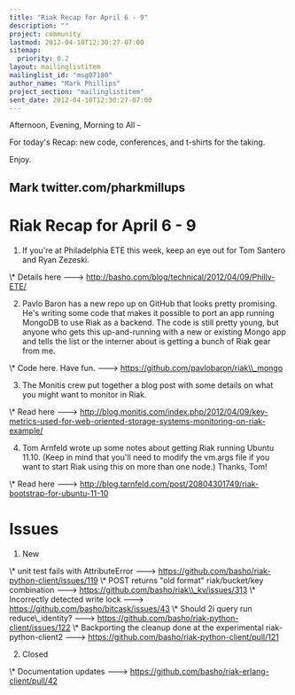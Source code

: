 ```yaml
---
title: "Riak Recap for April 6 - 9"
description: ""
project: community
lastmod: 2012-04-10T12:30:27-07:00
sitemap:
  priority: 0.2
layout: mailinglistitem
mailinglist_id: "msg07180"
author_name: "Mark Phillips"
project_section: "mailinglistitem"
sent_date: 2012-04-10T12:30:27-07:00
---
```



Afternoon, Evening, Morning to All -

For today's Recap: new code, conferences, and t-shirts for the taking.

Enjoy.

Mark
twitter.com/pharkmillups
-----------------------------------

Riak Recap for April 6 - 9
===================

1) If you're at Philadelphia ETE this week, keep an eye out for Tom Santero
and Ryan Zezeski.

\\* Details here ---&gt; http://basho.com/blog/technical/2012/04/09/Philly-ETE/

2) Pavlo Baron has a new repo up on GitHub that looks pretty promising.
He's writing some code that makes it possible to port an app running
MongoDB to use Riak as a backend. The code is still pretty young, but
anyone who gets this up-and-running with a new or existing Mongo app and
tells the list or the interner about is getting a bunch of Riak gear from
me.

\\* Code here. Have fun. ---&gt; https://github.com/pavlobaron/riak\\_mongo

3) The Monitis crew put together a blog post with some details on what you
might want to monitor in Riak.

\\* Read here ---&gt;
http://blog.monitis.com/index.php/2012/04/09/key-metrics-used-for-web-oriented-storage-systems-monitoring-on-riak-example/

4) Tom Arnfeld wrote up some notes about getting Riak running Ubuntu
11.10. (Keep in mind that you'll need to modify the vm.args file if you
want to start Riak using this on more than one node.) Thanks, Tom!

\\* Read here ---&gt;
http://blog.tarnfeld.com/post/20804301749/riak-bootstrap-for-ubuntu-11-10

# Issues

1) New

\\* unit test fails with AttributeError ---&gt;
https://github.com/basho/riak-python-client/issues/119
\\* POST returns "old format" riak/bucket/key combination ---&gt;
https://github.com/basho/riak\\_kv/issues/313
\\* Incorrectly detected write lock ---&gt;
https://github.com/basho/bitcask/issues/43
\\* Should 2i query run reduce\\_identity? ---&gt;
https://github.com/basho/riak-python-client/issues/122
\\* Backporting the cleanup done at the experimental riak-python-client2 ---&gt;
https://github.com/basho/riak-python-client/pull/121

2) Closed

\\* Documentation updates ---&gt;
https://github.com/basho/riak-erlang-client/pull/42
